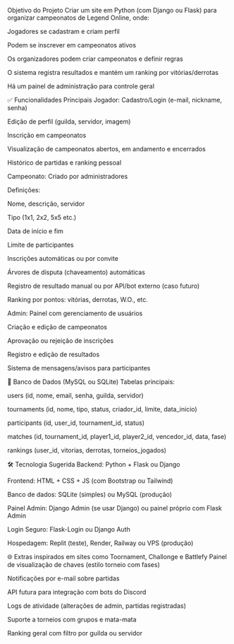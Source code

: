 Objetivo do Projeto
Criar um site em Python (com Django ou Flask) para organizar campeonatos de Legend Online, onde:

Jogadores se cadastram e criam perfil

Podem se inscrever em campeonatos ativos

Os organizadores podem criar campeonatos e definir regras

O sistema registra resultados e mantém um ranking por vitórias/derrotas

Há um painel de administração para controle geral

✅ Funcionalidades Principais
Jogador:
Cadastro/Login (e-mail, nickname, senha)

Edição de perfil (guilda, servidor, imagem)

Inscrição em campeonatos

Visualização de campeonatos abertos, em andamento e encerrados

Histórico de partidas e ranking pessoal

Campeonato:
Criado por administradores

Definições:

Nome, descrição, servidor

Tipo (1x1, 2x2, 5x5 etc.)

Data de início e fim

Limite de participantes

Inscrições automáticas ou por convite

Árvores de disputa (chaveamento) automáticas

Registro de resultado manual ou por API/bot externo (caso futuro)

Ranking por pontos: vitórias, derrotas, W.O., etc.

Admin:
Painel com gerenciamento de usuários

Criação e edição de campeonatos

Aprovação ou rejeição de inscrições

Registro e edição de resultados

Sistema de mensagens/avisos para participantes

💽 Banco de Dados (MySQL ou SQLite)
Tabelas principais:

users (id, nome, email, senha, guilda, servidor)

tournaments (id, nome, tipo, status, criador_id, limite, data_inicio)

participants (id, user_id, tournament_id, status)

matches (id, tournament_id, player1_id, player2_id, vencedor_id, data, fase)

rankings (user_id, vitorias, derrotas, torneios_jogados)

🛠️ Tecnologia Sugerida
Backend: Python + Flask ou Django

Frontend: HTML + CSS + JS (com Bootstrap ou Tailwind)

Banco de dados: SQLite (simples) ou MySQL (produção)

Painel Admin: Django Admin (se usar Django) ou painel próprio com Flask Admin

Login Seguro: Flask-Login ou Django Auth

Hospedagem: Replit (teste), Render, Railway ou VPS (produção)

🌐 Extras inspirados em sites como Toornament, Challonge e Battlefy
Painel de visualização de chaves (estilo torneio com fases)

Notificações por e-mail sobre partidas

API futura para integração com bots do Discord

Logs de atividade (alterações de admin, partidas registradas)

Suporte a torneios com grupos e mata-mata

Ranking geral com filtro por guilda ou servidor